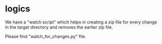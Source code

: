 # logics

We have a "watch script" which helps in creating a zip file for every change in the target directory and removes the earlier zip file. 

Please find "watch_for_changes.py" file.
